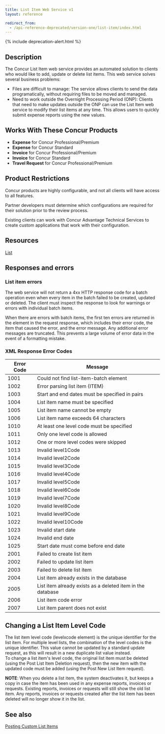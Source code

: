 ```yaml
---
title: List Item Web Service v1
layout: reference

redirect_from:
  - /api-reference-deprecated/version-one/list-item/index.html
---
```


{% include deprecation-alert.html %}

## Description

The Concur List Item web service provides an automated solution to clients who would like to add, update or delete list items. This web service solves several business problems:

* Files are difficult to manage: The service allows clients to send the data programatically, without requiring files to be moved and managed.
* Need to work outside the Overnight Processing Period (ONP): Clients that need to make updates outside the ONP can use the List Item web service to modify their list items at any time. This allows users to quickly submit expense reports using the new values.

## Works With These Concur Products

* **Expense** for Concur Professional/Premium
* **Expense** for Concur Standard
* **Invoice** for Concur Professional/Premium
* **Invoice** for Concur Standard
* **Travel Request** for Concur Professional/Premium

## Product Restrictions

Concur products are highly configurable, and not all clients will have access to all features.

Partner developers must determine which configurations are required for their solution prior to the review process.

Existing clients can work with Concur Advantage Technical Services to create custom applications that work with their configuration.

## Resources

[List](./v1.list-resource.html)

## Responses and errors

###  List item errors

The web service will not return a 4xx HTTP response code for a batch operation even when every item in the batch failed to be created, updated or deleted. The client must inspect the response to look for warnings or errors with individual batch items.

When there are errors with batch items, the first ten errors are returned in the <errors> element in the request response, which includes their error code, the item that caused the error, and the error message. Any additional error messages are truncated. This prevents a large volume of error data in the event of a formatting mistake.

### <a name="error-codes"></a>XML Response Error Codes

Error Code|Message
---|---
1001|Could not find list-item-batch element
1002|Error parsing list item {ITEM}
1003|Start and end dates must be specified in pairs
1004|List item name must be specified
1005|List item name cannot be empty
1006|List item name exceeds 64 characters
1010|At least one level code must be specified
1011|Only one level code is allowed
1012|One or more level codes were skipped
1013|Invalid level1Code
1014|Invalid level2Code
1015|Invalid level3Code
1016|Invalid level4Code
1017|Invalid level5Code
1018|Invalid level6Code
1019|Invalid level7Code
1020|Invalid level8Code
1021|Invalid level9Code
1022|Invalid level10Code
1023|Invalid start date
1024|Invalid end date
1025|Start date must come before end date
2001|Failed to create list item
2002|Failed to update list item
2003|Failed to delete list item
2004|List item already exists in the database
2005|List item already exists as a deleted item in the database
2006|List item code error
2007|List item parent does not exist

## Changing a List Item Level Code <a name="changing-level-code"></a>

The list item level code (levelxcode element) is the unique identifier for the list item. For multiple level lists, the combination of the level codes is the unique identifier. This value cannot be updated by a standard update request, as this will result in a new duplicate list value instead.  
To change a list item's level code, the original list item must be deleted (using the Post List Item Deletion request), then the new item with the updated code must be added (using the Post New List Item request).

**NOTE**: When you delete a list item, the system deactivates it, but keeps a copy in case the item has been used in any expense reports, invoices or requests. Existing reports, invoices or requests will still show the old list item. Any reports, invoices or requests created after the list item has been deleted will no longer show it in the list.

## See also

[Posting Custom List Items](./custom-list-items.html)

